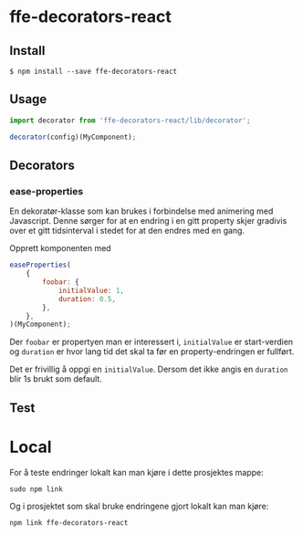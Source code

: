 # ffe-decorators-react

## Install

```
$ npm install --save ffe-decorators-react
```

## Usage

```javascript
import decorator from 'ffe-decorators-react/lib/decorator';

decorator(config)(MyComponent);
```

## Decorators

### ease-properties

En dekoratør-klasse som kan brukes i forbindelse med animering med Javascript.
Denne sørger for at en endring i en gitt property skjer gradivis over et gitt tidsinterval i stedet for at den endres med en gang.

Opprett komponenten med
```javascript
easeProperties(
    {
        foobar: {
            initialValue: 1,
            duration: 0.5,
        },
    },
)(MyComponent);
```

Der `foobar` er propertyen man er interessert i, `initialValue` er start-verdien og `duration` er hvor lang tid det skal ta før en property-endringen er fullført.

Det er frivillig å oppgi en `initialValue`.
Dersom det ikke angis en `duration` blir 1s brukt som default.

## Test

# Local

For å teste endringer lokalt kan man kjøre i dette prosjektes mappe:

```
sudo npm link
```

Og i prosjektet som skal bruke endringene gjort lokalt kan man kjøre:

```
npm link ffe-decorators-react
```
